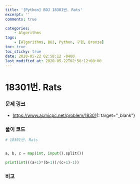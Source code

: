 ```yaml
---
title: '[Python] BOJ 18301번. Rats'
excerpt: ''
comments: true

categories:
    - Algorithms
tags:
    - [Algorithms, BOJ, Python, 구현, Bronze]
toc: true
toc_sticky: true
date: 2020-05-22 02:58:12 -0400
last_modified_at: 2020-05-22T02:58:12+08:00
---
```


# 18301번. Rats

### 문제 링크

-   <https://www.acmicpc.net/problem/18301>{: target="\_blank"}

### 풀이 코드

```python
# 18301번. Rats


a, b, c = map(int, input().split())

print(int(((a+1)*(b+1))/(c+1)-1))
```

### 비고

